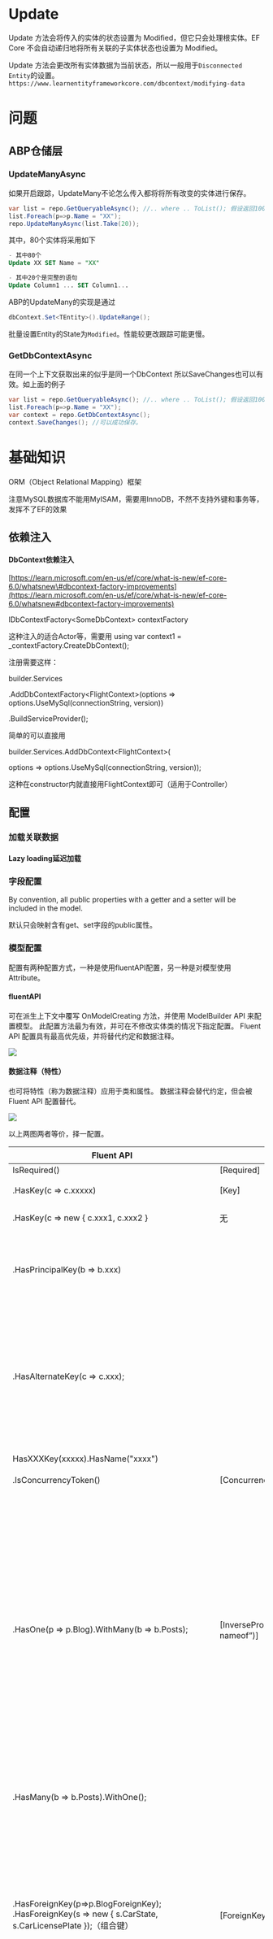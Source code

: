 
# Update

Update 方法会将传入的实体的状态设置为 Modified，但它只会处理根实体。EF Core 不会自动递归地将所有关联的子实体状态也设置为 Modified。


Update 方法会更改所有实体数据为当前状态，所以一般用于`Disconnected Entity`的设置。
`https://www.learnentityframeworkcore.com/dbcontext/modifying-data`

# 问题

## ABP仓储层

### UpdateManyAsync

如果开启跟踪，UpdateMany不论怎么传入都将将所有改变的实体进行保存。

```cs
var list = repo.GetQueryableAsync(); //.. where .. ToList(); 假设返回100个实体
list.Foreach(p=>p.Name = "XX");
repo.UpdateManyAsync(list.Take(20));
```

其中，80个实体将采用如下
```sql
- 其中80个
Update XX SET Name = "XX"

- 其中20个是完整的语句
Update Column1 ... SET Column1...

```

ABP的UpdateMany的实现是通过
```cs
dbContext.Set<TEntity>().UpdateRange(); 
```
批量设置Entity的State为`Modified`。性能较更改跟踪可能更慢。

### GetDbContextAsync
在同一个上下文获取出来的似乎是同一个DbContext
所以SaveChanges也可以有效。如上面的例子
```cs
var list = repo.GetQueryableAsync(); //.. where .. ToList(); 假设返回100个实体
list.Foreach(p=>p.Name = "XX");
var context = repo.GetDbContextAsync();
context.SaveChanges(); //可以成功保存。
```




# 基础知识

ORM（Object Relational Mapping）框架

注意MySQL数据库不能用MyISAM，需要用InnoDB，不然不支持外键和事务等，发挥不了EF的效果

## 依赖注入

#### DbContext依赖注入

[https://learn.microsoft.com/en-us/ef/core/what-is-new/ef-core-6.0/whatsnew\#dbcontext-factory-improvements](https://learn.microsoft.com/en-us/ef/core/what-is-new/ef-core-6.0/whatsnew#dbcontext-factory-improvements)

IDbContextFactory\<SomeDbContext\> contextFactory

这种注入的适合Actor等，需要用 using var context1 = \_contextFactory.CreateDbContext();

注册需要这样：

builder.Services

.AddDbContextFactory\<FlightContext\>(options =\> options.UseMySql(connectionString, version))

.BuildServiceProvider();

简单的可以直接用

builder.Services.AddDbContext\<FlightContext\>(

options =\> options.UseMySql(connectionString, version));

这种在constructor内就直接用FlightContext即可（适用于Controller）

## 配置

### 加载关联数据

#### Lazy loading延迟加载

### 字段配置

By convention, all public properties with a getter and a setter will be included in the model.

默认只会映射含有get、set字段的public属性。

### 模型配置

配置有两种配置方式，一种是使用fluentAPI配置，另一种是对模型使用Attribute。

#### fluentAPI

可在派生上下文中覆写 OnModelCreating 方法，并使用 ModelBuilder API 来配置模型。 此配置方法最为有效，并可在不修改实体类的情况下指定配置。 Fluent API 配置具有最高优先级，并将替代约定和数据注释。

![](../../attachments/10ba1df7b1aa6044b4f0cd0c53941792.png)

#### 数据注释（特性）

也可将特性（称为数据注释）应用于类和属性。 数据注释会替代约定，但会被 Fluent API 配置替代。

![](../../attachments/1626f51f453de92cbe2e3099808270c1.png)

以上两图两者等价，择一配置。

| Fluent API                                                                                              | 数据注释                                                  | 说明                                                                                                                                                                                                                                                                                    |
| ------------------------------------------------------------------------------------------------------- | ----------------------------------------------------- | ------------------------------------------------------------------------------------------------------------------------------------------------------------------------------------------------------------------------------------------------------------------------------------- |
| IsRequired()                                                                                            | [Required]                                            |                                                                                                                                                                                                                                                                                       |
| .HasKey(c =\> c.xxxxx)                                                                                  | [Key]                                                 | 此键映射到关系数据库中主键的概念                                                                                                                                                                                                                                                                      |
| .HasKey(c =\> new { c.xxx1, c.xxx2 }                                                                    | 无                                                     | 组合键，只能用fluent api配置。                                                                                                                                                                                                                                                                  |
| .HasPrincipalKey(b =\> b.xxx)                                                                           |                                                       | Principal key：The properties that uniquely identify the principal entity. This may be the primary key or an alternate key.                                                                                                                                                            |
| .HasAlternateKey(c =\> c.xxx);                                                                          |                                                       | 除了主键外，备用键还可用作每个实体实例的替代唯一标识符;它可用作关系的目标。 使用关系数据库时，这将映射到备用键列上的唯一索引/约束和引用列的一个或多个外键约束的概念。支持组合键。                                                                                                                                                                                            |
| HasXXXKey(xxxxx).HasName("xxxx")                                                                        |                                                       | 配置xxxx约束的名称。                                                                                                                                                                                                                                                                          |
| .IsConcurrencyToken()                                                                                   | [ConcurrencyCheck]                                    | 并发标记                                                                                                                                                                                                                                                                                  |
| .HasOne(p =\> p.Blog).WithMany(b =\> b.Posts);                                                          | [InverseProperty(“映射到引用的实体类型的反向导航属性的nameof”)]         | 显式声明反向导航属性（因为有多个同一个类型的导航属性的时候，映射到哪个反向导航属性是二义性的，需要进行显式配置） HasOne、HasMany是指明配置自己实体类上的引用的导航属性（即对方），WithOne、WithMany是指明引用的实体类型的反向导航属性（即自身） 逻辑即：我（Post）有一个对应的Blog（可导航过去），这个Blog有很多Post（通过这个Blog找到Post，即自己，叫反向导航，是相对于这个模型而非某个字段而言的）                                                         |
| .HasMany(b =\> b.Posts).WithOne();                                                                      |                                                       | 只有导航属性，没有反向导航属性；即导航属性那个类没有自身的引用                                                                                                                                                                                                                                                       |
| .HasForeignKey(p=\>p.BlogForeignKey); .HasForeignKey(s =\> new { s.CarState, s.CarLicensePlate });（组合键） | [ForeignKey("BlogForeignKey")]（仅支持简单键）                | 指明当前多对多/一对多/多对一/一对一的关系的导航属性的外键是根据(依赖)哪个(或多个)属性 注意在one-to-one的关系中需要显式配置外键 如果前面使用了只有导航属性没有反向导航属性的，那么HasForeignKey无法自动推断，需要使用HasForeignKey\<T\>的泛型形式                                                                                                                                     |
| HasPrincipalKey(p =\> p.Id);                                                                            |                                                       | 指明当前多对多/一对多/多对一/一对一的关系的主键，与外键相应，即这边的外键映射到那边的主键，本来外键默认对应是那边的Primary Key，但是可以换成这设定的Principal Key。 PS：当该关系所映射的主键与本身表主键设置不一致时才需要指明。                                                                                                                                                       |
| .OnDelete(DeleteBehavior.Cascade);                                                                      |                                                       | 配置级联删除                                                                                                                                                                                                                                                                                |
| .Ignore(b=\>b.LoadedFromDatabase)                                                                       | [NotMapped]                                           | 排除一个属性                                                                                                                                                                                                                                                                                |
| .Property(b=\>b.BlogId).HasColumnName("blog_id");                                                       | [Column("blog_id")]                                   | 默认情况下是映射与字段名一致的属性，不一致要指明列名                                                                                                                                                                                                                                                            |
| .HasColumnType("decimal(5, 2)")                                                                         | [Column(TypeName = "decimal(5, 2)")]                  | 按照数据库的类型方式标注类型                                                                                                                                                                                                                                                                        |
| .ToTable("blogs")                                                                                       | [Table("blogs")]                                      | 指定映射的数据库表名                                                                                                                                                                                                                                                                            |
| .ToTable("blogs", schema: "blogging")                                                                   | [Table("blogs", Schema = "blogging")]                 | 指定映射的数据库表的视图名                                                                                                                                                                                                                                                                         |
| .HasDefaultValue(x)                                                                                     |                                                       | 指定某个属性有默认值                                                                                                                                                                                                                                                                            |
| .HasDefaultValueSql("getdate()")                                                                        |                                                       | 指定某个属性有默认值（用的sql里面的默认值）                                                                                                                                                                                                                                                               |
| .ValueGeneratedOnAddOrUpdate()                                                                          | [DatabaseGenerated(DatabaseGeneratedOption.Computed)] | This just lets EF know that values are generated for added or updated entities, it does not guarantee that EF will setup the actual mechanism to generate values.                                                                                                                     |
| .HasComputedColumnSql("[LastName] + ', ' + [FirstName]")                                                |                                                       | Computed columns In some cases, the column's value is computed every time it is fetched (sometimes called virtual columns), and in others it is computed on every update of the row and stored (sometimes called stored or persisted columns). This varies across database providers. |

术语：

Post.Blog is a reference navigation property（引用导航属性，是一个）

Blog.Posts is a collection navigation property（集合导航属性，是多个）

Post.Blog is the inverse navigation property （反向导航属性）of Blog.Posts (and vice versa 反之亦然) 是两者之间的关系，能相互导航过去

显式指明导航属性，有冲突的情况：

![](../../attachments/e771f44954f4ec97925196d0480dd9f7.png)

![](../../attachments/2fa253323ef8af111b635da5434a0508.png)

### EFCore跟踪修改

//如果直接使用user则会报错，似乎是因为user也是从KouContext中取出来的，ef认为被修改了，没有取消跟踪。

如果一个Model中的外键对象是用的之前从context中取出的模型而被修改，则会报错，可能是因为不能同时修改外键对象又增加Model。只能从context中取出最新的外键对象然后加到Model中，才可绑定。

## 日志排查

optionsBuilder.LogTo(Console.WriteLine);

options.EnableSensitiveDataLogging();

## 注意事项

### 在Context内就SaveChanges

比如blog和posts的关系，首先需要blog.Incloude(p=\>p.posts)

在两个context下进行修改时，会出现问题。

比如在第一个context中

将Blog.Posts = new List\<Post\>();了

然后将这个Blog对象传到另一个Context中，

context.Blog.Update(blog);

这里将不会自动trace Blog原有的post，都会当作新的Post加入到表中。

### Equal重写

重写后的Equal在EFCore的linq to sql中似乎没有用（是使用的设定的候选键对比而不是override之后的），必须转换为Client Evaluation才有效。

EFCore的Single、Update、Delete等等都是通过设定的候选键，而非重写后的Equal。

### Parameterized constructor

Navigator property不会被认为是entity的property，可以使用private constructor，做个无参constructor.

另外如果其他的property无法映射，需要build设置 property 指明它是entity的property.

### Backing Field

Starting with EF Core 3.0, if the backing field for a property is known, then EF Core will always read and write that property using the backing field. This could cause an application break if the application is relying on additional behavior coded into the getter or setter methods.

即，如果有Name这个property且有_name，会自动的找到它的_name这个Backing Field（需要满足条件才可以自动找到，<https://docs.microsoft.com/en-us/ef/core/modeling/backing-field>），然后读写它而不是通过property的get或者set property。所以如果需要property的读写逻辑，则需要

modelBuilder.UsePropertyAccessMode(PropertyAccessMode.PreferFieldDuringConstruction);

By default, EF will always read and write to the backing field - assuming one has been properly configured - and will never use the property. However, EF also supports other access patterns. For example, the following sample instructs EF to write to the backing field only while materializing, and to use the property in all other cases:

即，只在初始化阶段使用field。

## 反向工程

自动根据已设计好的数据库信息生成model类以及dbContext

Scaffold-DbContext -Connection "Server=127.0.0.1;User Id=root;Password=root;Database=kou;" -Provider MySql.Data.EntityFrameworkCore -OutputDir Models/EFTemp -DataAnnotations -Project Koubot.SDK -force -Verbose -Tables system_global_setting,system_alias_list,system_plugin_enable_setting

如果build failed是因为整个解决方案无法build，说明有错误，要解决这些错误然后重新生成解决方案才可以进行反向工程

DataAnnotations 这个是生成自动生成model字段的attribute的

force是覆盖已经存在的文件的

outputDir是生成的文件路径

Provider mysql那个是provider

Verbose 显示详细

Tables 是指定表名（一般更新的时候用）

连接字段是connection

详细见：<https://docs.microsoft.com/zh-cn/ef/core/miscellaneous/cli/powershell>

框架默认具有公共getter和setter的属性会被包括在模型中，可以用NotMapped排除

public class Blog  
{  
 public int BlogId { get; set; }  
 public string Url { get; set; }  
​  
 [NotMapped]  
 public DateTime LoadedFromDatabase { get; set; }  
}

## Migration

| Terminal                                                                                                                           | 操作                                                                                                                     | 解释                                                                                                                                                                                                                                                                                                                                                                                                                                                                                                                                                                                                                                                                                                                                                                                                                                                                |
|------------------------------------------------------------------------------------------------------------------------------------|--------------------------------------------------------------------------------------------------------------------------|---------------------------------------------------------------------------------------------------------------------------------------------------------------------------------------------------------------------------------------------------------------------------------------------------------------------------------------------------------------------------------------------------------------------------------------------------------------------------------------------------------------------------------------------------------------------------------------------------------------------------------------------------------------------------------------------------------------------------------------------------------------------------------------------------------------------------------------------------------------------|
| dotnet ef migrations add \<Alter Operation Name\>                                                                                  | Add-Migration \<Alter Operation Name\>                                                                                   | 每次操作变动需要Add Migration，相当于git中的commit。 -Project Project.Name 来指定Target project，当然可以直接在Default Project中选择。Target project实际上是Migration所在Assembly，默认是在Context所在Assembly下，可以通过DbContextOptionsBuilder中设置MigrationsAssembly，分离Migration到其他项目（Migration所在项目必须是Class Library） 似乎第一次Migration无法识别，需要先在Context项目上生成一次，然后直接复制Migration文件到Migration项目。然后也可以随意更改生成的namespace，下次migrate会自动识别。 默认需要一个启动项目，先获取到Context对象，然后进行模型对比映射，得出变更，进而生成Migration文件。 启动项目是Console或asp.net core等项目，可以通过自定义一个启动入口类，管理启动项目获取到的Context对象是如何构造的：IDesignTimeDbContextFactory\<FlightContext\>  至于terminal中，需要先移动到启动的项目文件夹下，然后使用--project来指定migration项目 |
| dotnet ef database update                                                                                                          | Update-Database                                                                                                          | 操作变动后需要同步到数据库，相当于git中的push                                                                                                                                                                                                                                                                                                                                                                                                                                                                                                                                                                                                                                                                                                                                                                                                                       |
|                                                                                                                                    | Update-Database [ToSpecificState]                                                                                        | 可以将数据库回滚到特定的Migration状态                                                                                                                                                                                                                                                                                                                                                                                                                                                                                                                                                                                                                                                                                                                                                                                                                               |
| dotnet ef migrations remove                                                                                                        | Remove-Migration                                                                                                         | 移除最新一次的Add Migration操作                                                                                                                                                                                                                                                                                                                                                                                                                                                                                                                                                                                                                                                                                                                                                                                                                                     |
| dotnet ef migrations script                                                                                                        | Script-Migration                                                                                                         | 需要到生产环境时，使用该命令进行同步修改                                                                                                                                                                                                                                                                                                                                                                                                                                                                                                                                                                                                                                                                                                                                                                                                                            |
| dotnet ef migrations script AddNewTables AddAuditTable                                                                             | Script-Migration [AddNewTables] [AddAuditTable]                                                                          | 生成从指定migration状态到指定migration状态的修改SQL语句                                                                                                                                                                                                                                                                                                                                                                                                                                                                                                                                                                                                                                                                                                                                                                                                             |
| dotnet ef migrations list                                                                                                          | Get-Migration                                                                                                            | list all existing migrations                                                                                                                                                                                                                                                                                                                                                                                                                                                                                                                                                                                                                                                                                                                                                                                                                                        |
| dotnet ef dbcontext scaffold "Data Source=(localdb)\\MSSQLLocalDB;Initial Catalog=Chinook" Microsoft.EntityFrameworkCore.SqlServer | Scaffold-DbContext 'Data Source=(localdb)\\MSSQLLocalDB;Initial Catalog=Chinook' Microsoft.EntityFrameworkCore.SqlServer | Reverse Engineering 反向工程 DB First  -Tables Artist, Album可以指定仅反向给定表名  -Force 需要重新进行反向工程  -Context 指定Context                                                                                                                                                                                                                                                                                                                                                                                                                                                                                                                                                                                                                                                                                                                               |
